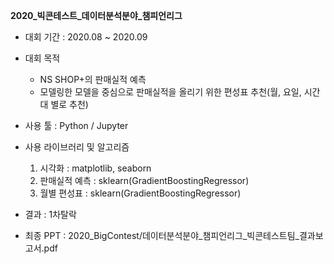 **2020_빅콘테스트_데이터분석분야_챔피언리그**

- 대회 기간 : 2020.08 ~ 2020.09
- 대회 목적
  * NS SHOP+의 판매실적 예측
  * 모델링한 모델을 중심으로 판매실적을 올리기 위한 편성표 추천(월, 요일, 시간대 별로 추천)
- 사용 툴 : Python / Jupyter
- 사용 라이브러리 및 알고리즘
  1. 시각화 : matplotlib, seaborn 
  2. 판매실적 예측 : sklearn(GradientBoostingRegressor)
  3. 월별 편성표 : sklearn(GradientBoostingRegressor)
  
- 결과 : 1차탈락

- 최종 PPT : 2020_BigContest/데이터분석분야_챔피언리그_빅콘테스트팀_결과보고서.pdf
